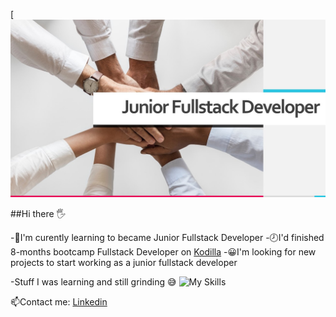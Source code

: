 [![logo](https://github.com/KatWas/Kasia-cv/blob/main/asssets/Junior%20Fullstack%20Developer.jpg)

##Hi there 🖐

-🤞I'm curently learning to became Junior Fullstack Developer
-🕗I'd finished 8-months bootcamp Fullstack Developer on [Kodilla](https://www.kodilla.com)
-😀I'm looking for new projects to start working as a junior fullstack developer 

-Stuff I was learning and still grinding 😅
![My Skills](https://skillicons.dev/icons?i=git,github,typescript,react,nextjs,jest,css,node)

📫Contact me:
[Linkedin](https://www.linkedin.com/in/katarzyna-wasilewska-703b78103/)

